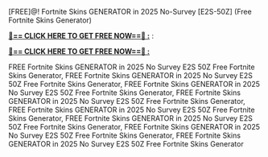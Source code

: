 [FREE]@! Fortnite Skins GENERATOR in 2025 No-Survey [E2S-50Z] (Free Fortnite Skins Generator)

**[🔴== CLICK HERE TO GET FREE NOW==🔴 :](https://oercommons.s3.amazonaws.com/media/courseware/relatedresource/file/all-zit.html)**
:

**[🔴== CLICK HERE TO GET FREE NOW==🔴 :](https://oercommons.s3.amazonaws.com/media/courseware/relatedresource/file/gift-zit.html)**

 FREE Fortnite Skins GENERATOR in 2025 No Survey E2S 50Z Free Fortnite Skins Generator, FREE Fortnite Skins GENERATOR in 2025 No Survey E2S 50Z Free Fortnite Skins Generator, FREE Fortnite Skins GENERATOR in 2025 No Survey E2S 50Z Free Fortnite Skins Generator, FREE Fortnite Skins GENERATOR in 2025 No Survey E2S 50Z Free Fortnite Skins Generator, FREE Fortnite Skins GENERATOR in 2025 No Survey E2S 50Z Free Fortnite Skins Generator, FREE Fortnite Skins GENERATOR in 2025 No Survey E2S 50Z Free Fortnite Skins Generator, FREE Fortnite Skins GENERATOR in 2025 No Survey E2S 50Z Free Fortnite Skins Generator, FREE Fortnite Skins GENERATOR in 2025 No Survey E2S 50Z Free Fortnite Skins Generator

